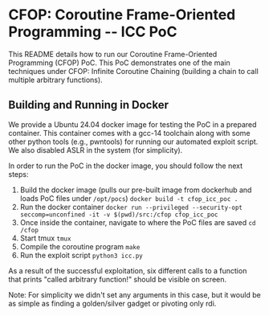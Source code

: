 # CFOP: Coroutine Frame-Oriented Programming -- ICC PoC
This README details how to run our Coroutine Frame-Oriented Programming (CFOP) PoC.
This PoC demonstrates one of the main techniques under CFOP: Infinite Coroutine Chaining (building a chain to call multiple arbitrary functions).

## Building and Running in Docker
We provide a Ubuntu 24.04 docker image for testing the PoC in a prepared container.
This container comes with a gcc-14 toolchain along with some other python tools (e.g., pwntools) for running our automated exploit script. We also disabled ASLR in the system (for simplicity).

In order to run the PoC in the docker image, you should follow the next steps:
1. Build the docker image (pulls our pre-built image from dockerhub and loads PoC files under ```/opt/pocs```)
```docker build -t cfop_icc_poc .```
2. Run the docker container
```docker run --privileged --security-opt seccomp=unconfined -it -v $(pwd)/src:/cfop cfop_icc_poc```
3. Once inside the container, navigate to where the PoC files are saved
```cd /cfop```
4. Start tmux
```tmux```
6. Compile the coroutine program
```make```
7. Run the exploit script
```python3 icc.py```


As a result of the successful exploitation, six different calls to a function that prints "called arbitrary function!" should be visible on screen.

Note: For simplicity we didn't set any arguments in this case, but it would be as simple as finding a golden/silver gadget or pivoting only rdi.